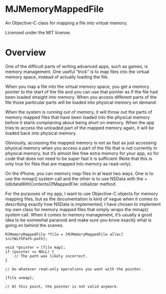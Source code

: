 MJMemoryMappedFile
==================

An Objective-C class for mapping a file into virtual memory.

Licensed under the MIT license.

Overview
========

One of the difficult parts of writing advanced apps, such as games, is memory management. One useful “trick” is to map files into the virtual memory space, instead of actually loading the file.

When you map a file into the virtual memory space, you get a memory pointer to the start of the file and you can use that pointer as if the file had been loaded straight into memory. When you access different parts of the file those particular parts will be loaded into physical memory on demand.

When the system is running out of memory, it will throw out the parts of memory mapped files that have been loaded into the physical memory before it starts complaining about being short on memory. When the app tries to access the unloaded part of the mapped memory again, it will be loaded back into physical memory.

Obviously, accessing the mapped memory is not as fast as just accessing physical memory when you access a part of the file that is not currently in physical memory, but it’s almost like free extra memory for your app, so for code that does not need to be super fast it is sufficient (Note that this is only true for files that are mapped into memory as read-only).

On the iPhone, you can memory map files in at least two ways. One is to use the mmap() system call and the other is to use NSData with the +(id)dataWithContentsOfMappedFile: initializer method.

For the purposes of my app, I want to use Objective-C objects for memory mapping files, but as the documentation is kind of vague when it comes to describing exactly how NSData is implemented, I have chosen to implement my own class for memory mapped files that simply wraps the mmap() system call. When it comes to memory management, it’s usually a good idea to be somewhat paranoid and make sure you know exactly what is going on behind the scenes.

    MJMemoryMappedFile *file = [MJMemoryMappedFile alloc] initWithPath:path];
    
    void *pointer = [file map];
    if (pointer == NULL) {
        // The path was likely incorrect.
    }
    
    // Do whatever read-only operations you want with the pointer.
    
    [file unmap];
    
    // At this point, the pointer is not valid anymore.
